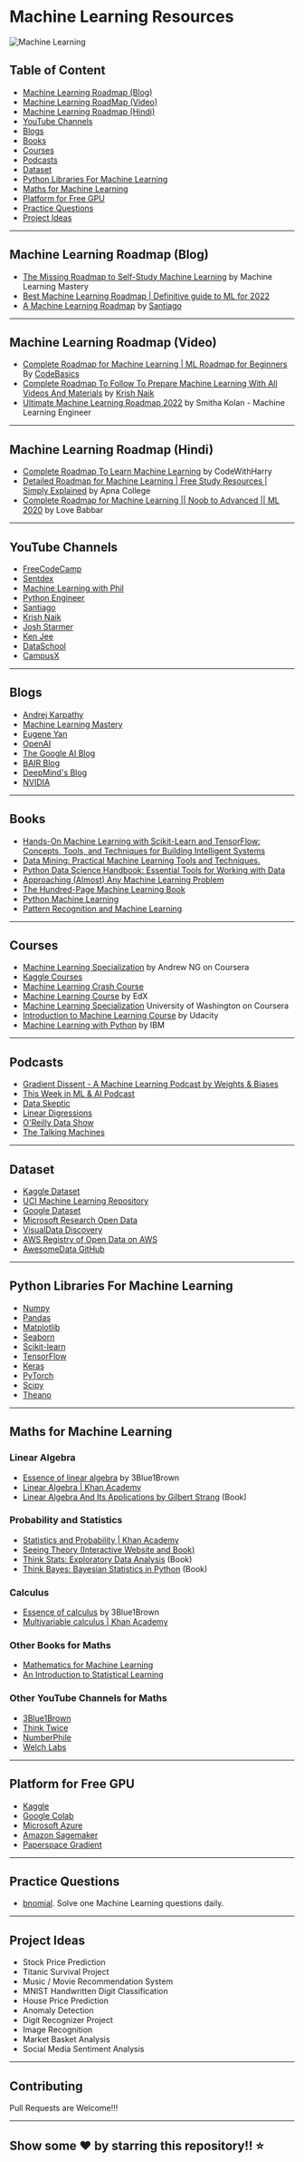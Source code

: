 # Machine Learning Resources


![Machine Learning](https://user-images.githubusercontent.com/88129183/194419153-0da360ef-1237-4817-bccc-8f7e27f6dd98.png)


## Table of Content
* [Machine Learning Roadmap (Blog)](#machine-learning-roadmap-blog)
* [Machine Learning RoadMap (Video)](#machine-learning-roadmap-video)
* [Machine Learning Roadmap (Hindi)](#machine-learning-roadmap-hindi)
* [YouTube Channels](#youtube-channels)
* [Blogs](#blogs)
* [Books](#books)
* [Courses](#courses)
* [Podcasts](#podcasts)
* [Dataset](#dataset)
* [Python Libraries For Machine Learning](#python-libraries-for-machine-learning)
* [Maths for Machine Learning](#maths-for-machine-learning)
* [Platform for Free GPU](#platform-for-free-gpu)
* [Practice Questions](#practice-questions)
* [Project Ideas](#project-ideas)


***

## Machine Learning Roadmap (Blog)
* [The Missing Roadmap to Self-Study Machine Learning](https://machinelearningmastery.com/machine-learning-roadmap-your-self-study-guide-to-machine-learning/) by Machine Learning Mastery
* [Best Machine Learning Roadmap | Definitive guide to ML for 2022](https://myriadbrain.com/machine-learning-roadmap/)
* [A Machine Learning Roadmap](https://medium.com/@svpino/a-machine-learning-roadmap-c41b0237063c) by [Santiago](https://twitter.com/svpino)

***

## Machine Learning Roadmap (Video)
* [Complete Roadmap for Machine Learning | ML Roadmap for Beginners](https://www.youtube.com/watch?v=T4MLrtOKPjY&t=51s) By [CodeBasics](https://twitter.com/codebasicshub)
* [Complete Roadmap To Follow To Prepare Machine Learning With All Videos And Materials](https://www.youtube.com/watch?v=VOpETRQGXy0&t=4s) by [Krish Naik](https://twitter.com/Krishnaik06)
* [Ultimate Machine Learning Roadmap 2022](https://www.youtube.com/watch?v=y4o9hrSCDPI) by Smitha Kolan - Machine Learning Engineer

***

## Machine Learning Roadmap (Hindi)
* [Complete Roadmap To Learn Machine Learning](https://www.youtube.com/watch?v=pHiMN_gy9mk) by CodeWithHarry
* [Detailed Roadmap for Machine Learning | Free Study Resources | Simply Explained](https://www.youtube.com/watch?v=1vsmaEfbnoE) by Apna College
* [Complete Roadmap for Machine Learning || Noob to Advanced || ML 2020](https://www.youtube.com/watch?v=mlxoB3wI9eY) by Love Babbar

***

## YouTube Channels
* [FreeCodeCamp](https://www.youtube.com/c/Freecodecamp)
* [Sentdex](https://www.youtube.com/c/sentdex)
* [Machine Learning with Phil](https://www.youtube.com/c/MachineLearningwithPhil)
* [Python Engineer](https://www.youtube.com/c/PythonEngineer)
* [Santiago](https://www.youtube.com/c/Santiagox0)
* [Krish Naik](https://www.youtube.com/user/krishnaik06)
* [Josh Starmer](https://www.youtube.com/user/krishnaik06)
* [Ken Jee](https://www.youtube.com/c/KenJee1)
* [DataSchool](https://www.youtube.com/c/dataschool)
* [CampusX](https://www.youtube.com/c/CampusX-official)
***

## Blogs
* [Andrej Karpathy](https://karpathy.github.io/)
* [Machine Learning Mastery](https://machinelearningmastery.com/blog/)
* [Eugene Yan](https://eugeneyan.com/) 
* [OpenAI](https://openai.com/blog/)
* [The Google AI Blog](https://ai.googleblog.com/)
* [BAIR Blog](https://bair.berkeley.edu/blog/)
* [DeepMind's Blog](https://deepmind.com/blog/)
* [NVIDIA](https://blogs.nvidia.com/blog/category/deep-learning/)

***

## Books
* [Hands-On Machine Learning with Scikit-Learn and TensorFlow: Concepts, Tools, and Techniques for Building Intelligent Systems](https://amzn.to/3iLFiRm)
* [Data Mining: Practical Machine Learning Tools and Techniques.](https://amzn.to/340LRLA)
* [Python Data Science Handbook: Essential Tools for Working with Data](https://amzn.to/31Vno7J)
* [Approaching (Almost) Any Machine Learning Problem](https://www.amzn.com/8269211508)
* [The Hundred-Page Machine Learning Book](https://www.amzn.com/199957950X)
* [Python Machine Learning](https://amzn.to/3kP4A2M)
* [Pattern Recognition and Machine Learning](https://www.amzn.com/0387310738)

***

## Courses
* [Machine Learning Specialization](https://www.coursera.org/specializations/machine-learning-introduction) by Andrew NG on Coursera
* [Kaggle Courses](https://www.kaggle.com/learn/overview)
* [Machine Learning Crash Course](https://developers.google.com/machine-learning/crash-course/)
* [Machine Learning Course](https://www.edx.org/course/machine-learning) by EdX
* [Machine Learning Specialization](https://www.coursera.org/specializations/machine-learning) University of Washington on Coursera
* [Introduction to Machine Learning Course](https://www.udacity.com/course/intro-to-machine-learning--ud120) by Udacity
* [Machine Learning with Python](https://www.coursera.org/learn/machine-learning-with-python) by IBM

***

## Podcasts
* [Gradient Dissent - A Machine Learning Podcast by Weights & Biases](https://open.spotify.com/show/7o9r3fFig3MhTJwehXDbXm)
* [This Week in ML & AI Podcast](https://twimlai.com/podcast/twimlai/)
* [Data Skeptic](https://dataskeptic.com/)
* [Linear Digressions](http://lineardigressions.com/)
* [O'Reilly Data Show](https://www.oreilly.com/radar/topics/oreilly-data-show-podcast/)
* [The Talking Machines](https://www.thetalkingmachines.com/)

***

## Dataset
* [Kaggle Dataset](https://www.kaggle.com/datasets)
* [UCI Machine Learning Repository](https://archive.ics.uci.edu/ml/index.php)
* [Google Dataset](https://datasetsearch.research.google.com/)
* [Microsoft Research Open Data](https://msropendata.com/)
* [VisualData Discovery](https://visualdata.io/discovery)
* [AWS Registry of Open Data on AWS](https://registry.opendata.aws/)
* [AwesomeData GitHub](https://github.com/awesomedata/awesome-public-datasets)

***

## Python Libraries For Machine Learning
* [Numpy](https://numpy.org/)
* [Pandas](https://pandas.pydata.org/)
* [Matplotlib](https://matplotlib.org/)
* [Seaborn](https://seaborn.pydata.org/)
* [Scikit-learn](https://scikit-learn.org/stable/index.html)
* [TensorFlow](https://tensorflow.org/)
* [Keras](https://keras.io/)
* [PyTorch](https://pytorch.org/)
* [Scipy](https://scipy.org/)
* [Theano](https://pypi.org/project/Theano/)

***

## Maths for Machine Learning

### Linear Algebra
* [Essence of linear algebra](https://www.youtube.com/playlist?list=PLZHQObOWTQDPD3MizzM2xVFitgF8hE_ab) by 3Blue1Brown
* [Linear Algebra | Khan Academy](https://www.khanacademy.org/math/linear-algebra)
* [Linear Algebra And Its Applications by Gilbert Strang](https://www.amazon.in/Linear-Algebra-Applications-Gilbert-Strang/dp/8131501728) (Book)

### Probability and Statistics
* [Statistics and Probability | Khan Academy](https://www.khanacademy.org/math/statistics-probability)
* [Seeing Theory (Interactive Website and Book)](https://seeing-theory.brown.edu/)
* [Think Stats: Exploratory Data Analysis](https://www.amazon.in/Think-Stats-Allen-B-Downey/dp/9351108562) (Book)
* [Think Bayes: Bayesian Statistics in Python](https://www.amazon.in/Think-Bayes-Bayesian-Statistics-Python/dp/9351102963) (Book)

### Calculus
* [Essence of calculus](https://www.youtube.com/playlist?list=PLZHQObOWTQDMsr9K-rj53DwVRMYO3t5Yr) by 3Blue1Brown
* [Multivariable calculus | Khan Academy](https://www.khanacademy.org/math/multivariable-calculus)

### Other Books for Maths
* [Mathematics for Machine Learning](https://www.amazon.in/Mathematics-Machine-Learning-Peter-Deisenroth/dp/1108470041)
* [An Introduction to Statistical Learning](https://www.amazon.in/Introduction-Statistical-Learning-Applications-Statistics/dp/1461471370)

### Other YouTube Channels for Maths
* [3Blue1Brown](https://www.youtube.com/c/3blue1brown)
* [Think Twice](https://www.youtube.com/c/ThinkTwiceLtu)
* [NumberPhile](https://www.youtube.com/c/numberphile)
* [Welch Labs](https://www.youtube.com/c/WelchLabsVideo)

***

## Platform for Free GPU
* [Kaggle](https://www.kaggle.com/)
* [Google Colab](https://colab.research.google.com/)
* [Microsoft Azure](https://azure.microsoft.com/en-in/products/machine-learning/)
* [Amazon Sagemaker](https://aws.amazon.com/sagemaker/)
* [Paperspace Gradient](https://www.paperspace.com/gradient)

***

## Practice Questions
* [bnomial](https://today.bnomial.com/). Solve one Machine Learning questions daily.

***

## Project Ideas
* Stock Price Prediction
* Titanic Survival Project
* Music / Movie Recommendation System
* MNIST Handwritten Digit Classification
* House Price Prediction
* Anomaly Detection
* Digit Recognizer Project
* Image Recognition
* Market Basket Analysis
* Social Media Sentiment Analysis

***

## Contributing
Pull Requests are Welcome!!!

*** 
## Show some ❤️ by starring this repository!! ⭐
